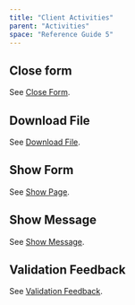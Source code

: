 ```yaml
---
title: "Client Activities"
parent: "Activities"
space: "Reference Guide 5"
---
```



## Close form

See [Close Form](Close+Form).

## Download File

See [Download File](Download+File).

## Show Form

See [Show Page](Show+Page).

## Show Message

See [Show Message](Show+Message).

## Validation Feedback

See [Validation Feedback](Validation+Feedback).
